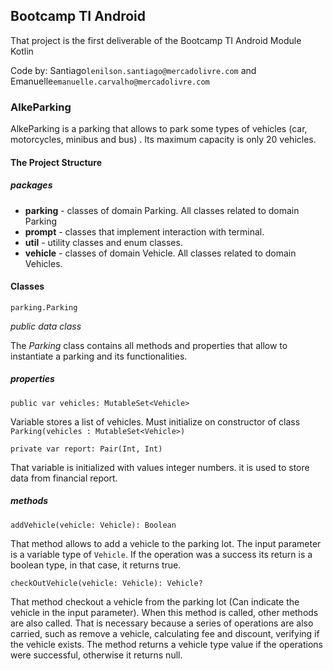 <h2>Bootcamp TI Android</h2>
<p>That project is the first deliverable of the Bootcamp TI Android Module Kotlin</p>
<p>Code by: Santiago<code>lenilson.santiago@mercadolivre.com</code> and Emanuelle<code>emanuelle.carvalho@mercadolivre.com </code>
<h3>AlkeParking</h3>
<p>AlkeParking is a parking that allows to park some types of vehicles (car, motorcycles, minibus and bus) . Its maximum capacity is only 20 vehicles. </p>
<h4>The Project Structure</h4>

<h5>packages</h5>
<ul>
    <li><b>parking</b> - classes of domain Parking. All classes related to domain Parking</li>
    <li><b>prompt</b> - classes that implement interaction with terminal.</li>
    <li><b>util</b> - utility classes and enum classes.</li>
    <li><b>vehicle</b> - classes of domain Vehicle. All classes related to domain Vehicles.</li>
</ul>

<h4>Classes</h4>
<code>parking.Parking</code>
<p><i>public data class</i></p>
<p>The <i>Parking</i> class contains all methods and properties that allow to instantiate a parking and its functionalities. </p>
<h5>properties</h5>

<code>public var vehicles: MutableSet&#x0003C;Vehicle&#x0003E;</code>
<p>Variable stores a list of vehicles. Must initialize on constructor of class <code>Parking(vehicles : MutableSet&#x0003C;Vehicle&#x0003E;)</code></p>

<code>private var report: Pair(Int, Int)</code>
<p>That variable is initialized with values integer numbers. it is used to store data from financial report.</p>

<h5>methods</h5>
<code>addVehicle(vehicle: Vehicle): Boolean</code>
<p>That method allows to add a vehicle to the parking lot. The input parameter is a variable type of <code>Vehicle</code>. If the operation was a success its return is a boolean type, in that case, it returns true.</p>

<code>checkOutVehicle(vehicle: Vehicle): Vehicle?</code>
<p>That method checkout a vehicle from the parking lot (Can indicate the vehicle in the input parameter). When this method is called, other methods are also called.
That is necessary because a series of operations are also carried, such as remove a vehicle, calculating fee and discount, verifying if the vehicle exists.
The method returns a vehicle type value if the operations were successful, otherwise it returns null.</p>